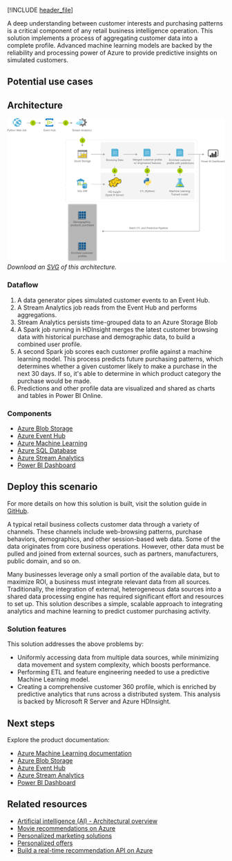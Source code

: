 [!INCLUDE [header_file](../../../includes/sol-idea-header.md)]

A deep understanding between customer interests and purchasing patterns is a critical component of any retail business intelligence operation. This solution implements a process of aggregating customer data into a complete profile. Advanced machine learning models are backed by the reliability and processing power of Azure to provide predictive insights on simulated customers.

## Potential use cases



## Architecture

![Architecture diagram](../media/product-recommendations.png)
*Download an [SVG](../media/product-recommendations.svg) of this architecture.*

### Dataflow

1. A data generator pipes simulated customer events to an Event Hub.
1. A Stream Analytics job reads from the Event Hub and performs aggregations.
1. Stream Analytics persists time-grouped data to an Azure Storage Blob
1. A Spark job running in HDInsight merges the latest customer browsing data with historical purchase and demographic data, to build a combined user profile.
1. A second Spark job scores each customer profile against a machine learning model. This process predicts future purchasing patterns, which determines whether a given customer likely to make a purchase in the next 30 days. If so, it's able to determine in which product category the purchase would be made.
1. Predictions and other profile data are visualized and shared as charts and tables in Power BI Online.

### Components

* [Azure Blob Storage](/azure/storage/blobs)
* [Azure Event Hub](/azure/event-hubs)
* [Azure Machine Learning](https://azure.microsoft.com/en-us/services/machine-learning)
* [Azure SQL Database](https://azure.microsoft.com/services/sql-database)
* [Azure Stream Analytics](/azure/stream-analytics)
* [Power BI Dashboard](/power-bi/create-reports)

## Deploy this scenario

For more details on how this solution is built, visit the solution guide in [GitHub](https://github.com/Azure/cortana-intelligence-customer360).

A typical retail business collects customer data through a variety of channels. These channels include web-browsing patterns, purchase behaviors, demographics, and other session-based web data. Some of the data originates from core business operations. However, other data must be pulled and joined from external sources, such as partners, manufacturers, public domain, and so on.

Many businesses leverage only a small portion of the available data, but to maximize ROI, a business must integrate relevant data from all sources. Traditionally, the integration of external, heterogeneous data sources into a shared data processing engine has required significant effort and resources to set up. This solution describes a simple, scalable approach to integrating analytics and machine learning to predict customer purchasing activity.

### Solution features

This solution addresses the above problems by:

* Uniformly accessing data from multiple data sources, while minimizing data movement and system complexity, which boosts performance.
* Performing ETL and feature engineering needed to use a predictive Machine Learning model.
* Creating a comprehensive customer 360 profile, which is enriched by predictive analytics that runs across a distributed system. This analysis is backed by Microsoft R Server and Azure HDInsight.

## Next steps

Explore the product documentation:

* [Azure Machine Learning documentation](/azure/machine-learning)
* [Azure Blob Storage](/azure/storage/blobs)
* [Azure Event Hub](/azure/event-hubs)
* [Azure Stream Analytics](/azure/stream-analytics)
* [Power BI Dashboard](/power-bi/create-reports)

## Related resources

* [Artificial intelligence (AI) - Architectural overview](../../data-guide/big-data/ai-overview.md)
* [Movie recommendations on Azure](../../example-scenario/ai/movie-recommendations-with-machine-learning.yml)
* [Personalized marketing solutions](./personalized-marketing.yml)
* [Personalized offers](./personalized-offers.yml)
* [Build a real-time recommendation API on Azure](../../reference-architectures/ai/real-time-recommendation.yml)
